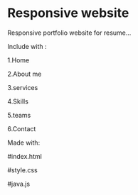 # Responsive website
Responsive portfolio website for resume...

Include with :

1.Home

2.About me

3.services

4.Skills

5.teams

6.Contact

Made with:


#index.html

#style.css

#java.js
